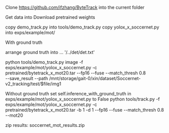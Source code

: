 Clone https://github.com/ifzhang/ByteTrack into the current folder

Get data into 
Download pretrained weights

copy demo_track.py into tools/demo_track.py
copy yolox_x_soccernet.py into exps/example/mot/

With ground truth

arrange ground truth into ... '/../det/det.txt'

python tools/demo_track.py image -f exps/example/mot/yolox_x_soccernet.py -c pretrained/bytetrack_x_mot20.tar --fp16 --fuse --match_thresh 0.8 \
--save_result --path /mnt/storage/gait-0/xin/dataset/Soccernet-v2_tracking/test/$file/img1

Without ground truth
set self.inference_with_ground_truth in exps/example/mot/yolox_x_soccernet.py to False
python tools/track.py -f exps/example/mot/yolox_x_soccernet.py -c pretrained/bytetrack_x_mot20.tar -b 1 -d 1 --fp16 --fuse --match_thresh 0.8 --mot20

zip results:
soccernet_mot_results.zip
